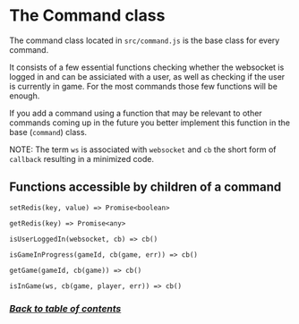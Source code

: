 # The Command class

The command class located in `src/command.js` is the base class for every command.

It consists of a few essential functions checking whether the websocket is logged in and can be assiciated with a user, as well as
checking if the user is currently in game. For the most commands those few functions will be enough.

If you add a command using a function that may be relevant to other commands coming up in the future you better implement this function in the base (`command`) class.

NOTE: The term `ws` is associated with `websocket` and `cb` the short form of `callback` resulting in a minimized code.

## Functions accessible by children of a command
`setRedis(key, value) => Promise<boolean>`

`getRedis(key) => Promise<any>`

`isUserLoggedIn(websocket, cb) => cb()`

`isGameInProgress(gameId, cb(game, err)) => cb()`

`getGame(gameId, cb(game)) => cb()`

`isInGame(ws, cb(game, player, err)) => cb()`


### [_Back to table of contents_][index]


[index]: ./index.md